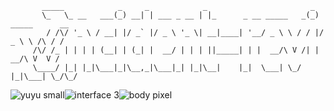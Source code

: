 ```
       _____            _     _            _                       _               
       \_   \_ __   ___(_) __| | ___ _ __ | |_      _ __ _____   _(_) _____      __
        / /\/ '_ \ / __| |/ _` |/ _ \ '_ \| __|____| '__/ _ \ \ / / |/ _ \ \ /\ / /
     /\/ /_ | | | | (__| | (_| |  __/ | | | ||_____| | |  __/\ V /| |  __/\ V  V /   
     \____/ |_| |_|\___|_|\__,_|\___|_| |_|\__|    |_|  \___| \_/ |_|\___| \_/\_/ 
```
![yuyu small](https://github.com/user-attachments/assets/bc3b5d29-d466-45d6-abfc-214695b922de)![interface 3](https://github.com/user-attachments/assets/59456d29-0bc8-45f0-b9d0-e3f68a304e9c)![body pixel](https://github.com/user-attachments/assets/7e577bfe-7655-44f5-95ce-3b37d0c94457)











